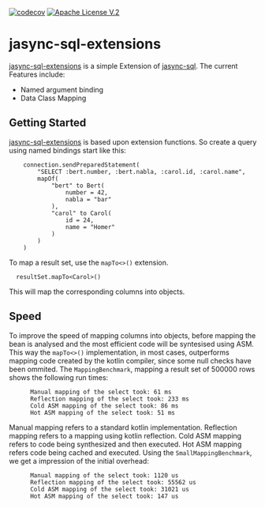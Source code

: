 [![codecov](https://codecov.io/gh/28Smiles/jasync-sql-extensions/branch/master/graph/badge.svg)](https://codecov.io/gh/28Smiles/jasync-sql-extensions)
[![Apache License V.2](https://img.shields.io/badge/license-Apache%20V.2-blue.svg)](https://github.com/jasync-sql/jasync-sql/blob/master/LICENSE)

# jasync-sql-extensions
[jasync-sql-extensions](https://github.com/28Smiles/jasync-sql-extensions) is a simple Extension of [jasync-sql](https://github.com/jasync-sql/jasync-sql). The current Features include:
 - Named argument binding
 - Data Class Mapping
 
 ## Getting Started
[jasync-sql-extensions](https://github.com/28Smiles/jasync-sql-extensions) is based upon extension functions. So create a query using named bindings start like this:
```
    connection.sendPreparedStatement(
        "SELECT :bert.number, :bert.nabla, :carol.id, :carol.name",
        mapOf(
            "bert" to Bert(
                number = 42, 
                nabla = "bar"
            ),
            "carol" to Carol(
                id = 24,
                name = "Homer"
            ) 
        )
    )
```
To map a result set, use the `mapTo<>()` extension.
```
  resultSet.mapTo<Carol>()
```
This will map the corresponding columns into objects.

## Speed
To improve the speed of mapping columns into objects, before mapping the bean is analysed and the most efficient code will be syntesised using ASM. This way the `mapTo<>()` implementation, in most cases, outperforms mapping code created by the kotlin compiler, since some null checks have been ommited.
The `MappingBenchmark`, mapping a result set of 500000 rows shows the following run times:
```
      Manual mapping of the select took: 61 ms
      Reflection mapping of the select took: 233 ms
      Cold ASM mapping of the select took: 86 ms
      Hot ASM mapping of the select took: 51 ms
```
Manual mapping refers to a standard kotlin implementation.
Reflection mapping refers to a mapping using kotlin reflection.
Cold ASM mapping refers to code being synthesized and then executed.
Hot ASM mapping refers code being cached and executed.
Using the `SmallMappingBenchmark`, we get a impression of the initial overhead:
```
      Manual mapping of the select took: 1120 us
      Reflection mapping of the select took: 55562 us
      Cold ASM mapping of the select took: 31021 us
      Hot ASM mapping of the select took: 147 us
```
